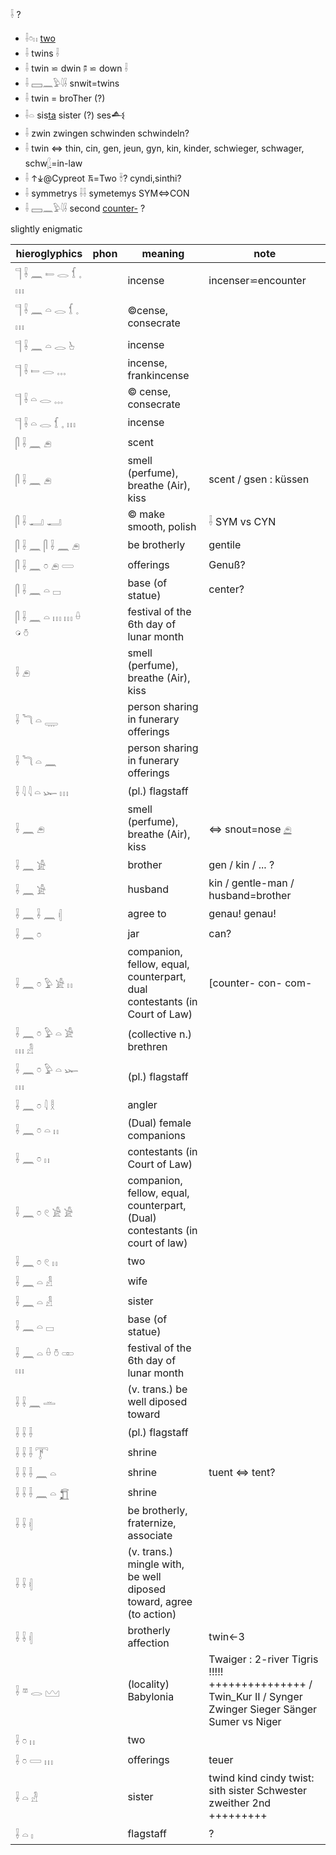 𓌢 ?  

* 𓌢𓏌𓏮 [two](Numbers)  
* 𓌢 twins 𓌢  
* 𓌢 twin ⋍ dwin 🖗 ⋍ down 𓌢  
* 𓌢 𓈙𓈖𓅱𓇋𓌢 snwit=twins  
* 𓌢 twin = broTher (?)  
* 𓌢𓏏 sis[ta](𓏏) sister (?) ses𒋀  
* 𓌢 zwin zwingen schwinden schwindeln?  
* 𓌢 twin ⇔ thin, cin, gen, jeun, gyn, kin, kinder, schwieger, schwager, schw[𓆄](𓆄)=in-law  
* 𓌢 𐠮𐠯@Cypreot 𐠱=Two 𓌣? cyndi,sinthi?  
* 𓌢 symmetrys 𓌢𓌢 symetemys  SYM⇔CON  
* 𓌢 𓈙𓈖𓅱𓇋𓌢 second [counter-](Numbers) ?  

slightly enigmatic  

|hieroglyphics|phon|meaning|note|  
|-----|----|-------|----|  
𓊹 𓌢 𓈖 𓍿 𓂋 𓆴 𓈒 𓏥||incense| incenser⋍encounter  
𓊹 𓌢 𓈖 𓏏 𓂋 𓆴 𓈒 𓏥||©cense, consecrate|  
𓊹 𓌢 𓈖 𓏏 𓂋 𓊸||incense|  
𓊹 𓌢 𓍿 𓂋 𓈓||incense, frankincense|  
𓊹 𓌢 𓏏 𓂋 𓈓||© cense, consecrate|  
𓊹 𓌢 𓏏 𓂋 𓆴 𓈒 𓏥||incense|  
𓋴 𓌢 𓈖 𓂉||scent|  
𓋴 𓌢 𓈖 𓂉||smell (perfume), breathe (Air), kiss| scent / gsen : küssen  
𓋴 𓌢 𓂝 𓂝||© make smooth, polish| 𓌢 SYM vs CYN  
𓋴 𓌢 𓈖 𓋴 𓌢 𓈖 𓂉||be brotherly| gentile  
𓋴 𓌢 𓈖 𓏌 𓂉 𓏳||offerings| Genuß?  
𓋴 𓌢 𓈖 𓏏 𓊌||base (of statue)| center?  
𓋴 𓌢 𓈖 𓏏 𓏥 𓏥 𓏐 𓏗 𓏊||festival of the 6th day of lunar month|  
𓌢 𓂉||smell (perfume), breathe (Air), kiss|  
𓌢 𓆓 𓏏 𓇾||person sharing in funerary offerings|  
𓌢 𓆓 𓏏 𓈖||person sharing in funerary offerings|  
𓌢 𓇋 𓇋 𓏏 𓆱 𓏥||(pl.) flagstaff|  
𓌢 𓈖 𓂉||smell (perfume), breathe (Air), kiss| ⇔ snout=nose [𓂉](𓂉)  
𓌢 𓈖 𓀀||brother| gen / kin / ... ?  
𓌢 𓈖 𓀀||husband|kin / gentle-man / husband=brother  
𓌢 𓈖 𓌢 𓈖 𓏜||agree to| genau! genau!  
𓌢 𓈖 𓏌||jar| can?  
𓌢 𓈖 𓏌 𓅱 𓀀 𓏮||companion, fellow, equal, counterpart, dual contestants (in Court of Law)| [counter- con- com-  
𓌢 𓈖 𓏌 𓅱 𓏏 𓀀 𓏥 𓁐||(collective n.) brethren|  
𓌢 𓈖 𓏌 𓅱 𓏏 𓆱 𓏥||(pl.) flagstaff|  
𓌢 𓈖 𓏌 𓇋 𓎛||angler|  
𓌢 𓈖 𓏌 𓏏 𓏮||(Dual) female companions|  
𓌢 𓈖 𓏌 𓏮||contestants (in Court of Law)|  
𓌢 𓈖 𓏌 𓏲 𓀀 𓀀||companion, fellow, equal, counterpart, (Dual) contestants (in court of law)|  
𓌢 𓈖 𓏌 𓏲 𓏮||two|  
𓌢 𓈖 𓏏 𓁐||wife|  
𓌢 𓈖 𓏏 𓁐||sister|  
𓌢 𓈖 𓏏 𓊌||base (of statue)|  
𓌢 𓈖 𓏏 𓏐 𓏊 𓏒 𓏥||festival of the 6th day of lunar month|  
𓌢 𓌢 𓈖 𓏛||(v. trans.) be well diposed toward|  
𓌢 𓌢 𓌢||(pl.) flagstaff|  
𓌢 𓌢 𓌢 𓇱||shrine|  
𓌢 𓌢 𓌢 𓈖 𓏏||shrine|tuent ⇔ tent?  
𓌢 𓌢 𓌢 𓈖 𓏏 𓉮||shrine|  
𓌢 𓌢 𓏜||be brotherly, fraternize, associate|  
𓌢 𓌢 𓏜||(v. trans.) mingle with, be well diposed toward, agree (to action)|  
𓌢 𓌢 𓏜||brotherly affection|twin←3  
𓌢 𓎼 𓂋 𓈉||(locality) Babylonia|Twaiger : 2-river Tigris !!!!! +++++++++++++++ / Twin_Kur II / Synger Zwinger Sieger Sänger Sumer vs Niger  
𓌢 𓏌 𓏮||two|  
𓌢 𓏌 𓏳 𓏥||offerings|teuer  
𓌢 𓏏 𓁐||sister|twind kind cindy twist: sith sister Schwester zweither 2nd +++++++++  
𓌢 𓏏 𓏤||flagstaff|?  
